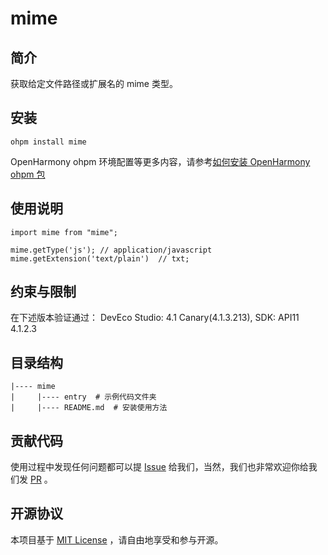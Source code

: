 # mime

## 简介

获取给定文件路径或扩展名的 mime 类型。

## 安装

```
ohpm install mime
```

OpenHarmony ohpm 环境配置等更多内容，请参考[如何安装 OpenHarmony ohpm 包](https://gitee.com/openharmony-tpc/docs/blob/master/OpenHarmony_har_usage.md)

## 使用说明

```
import mime from "mime";

mime.getType('js'); // application/javascript
mime.getExtension('text/plain')  // txt;
```

## 约束与限制

在下述版本验证通过：
DevEco Studio: 4.1 Canary(4.1.3.213), SDK: API11 4.1.2.3

## 目录结构

```
|---- mime
|     |---- entry  # 示例代码文件夹
|     |---- README.md  # 安装使用方法
```

## 贡献代码

使用过程中发现任何问题都可以提 [Issue](https://gitee.com/openharmony-tpc/openharmony_tpc_samples/issues) 给我们，当然，我们也非常欢迎你给我们发 [PR](https://gitee.com/openharmony-tpc/openharmony_tpc_samples/pulls) 。

## 开源协议

本项目基于 [MIT License](https://gitee.com/openharmony-tpc/openharmony_tpc_samples/blob/master/mime/LICENSE) ，请自由地享受和参与开源。
